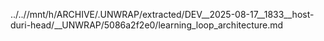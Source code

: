 ../..//mnt/h/ARCHIVE/.UNWRAP/extracted/DEV__2025-08-17__1833__host-duri-head/__UNWRAP/5086a2f2e0/learning_loop_architecture.md